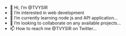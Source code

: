 - 👋 Hi, I’m @TVYSIR
- 👀 I’m interested in web development
- 🌱 I’m currently learning node js and API application...
- 💞️ I’m looking to collaborate on any available projects...
- 📫 How to reach me @TVYSIR on Twitter...

<!---
TVYSIR/TVYSIR is a ✨ special ✨ repository because its `README.md` (this file) appears on your GitHub profile.
You can click the Preview link to take a look at your changes.
--->

